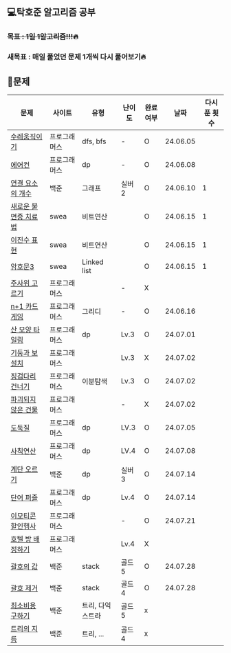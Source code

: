 ## 💻탁호준 알고리즘 공부

### <del>목표 : 1일 1알고리즘!!!🔥

### 새목표 : 매일 풀었던 문제 1개씩 다시 풀어보기🔥

## 📖문제

| 문제                                                                                                                                                                                           | 사이트       | 유형             | 난이도 | 완료여부 | 날짜     | 다시 푼 횟수 |
| ---------------------------------------------------------------------------------------------------------------------------------------------------------------------------------------------- | ------------ | ---------------- | ------ | -------- | -------- | ------------ |
| [수레움직이기](https://school.programmers.co.kr/learn/courses/30/lessons/250134)                                                                                                               | 프로그래머스 | dfs, bfs         | -      | O        | 24.06.05 |              |
| [에어컨](https://school.programmers.co.kr/learn/courses/30/lessons/214289)                                                                                                                     | 프로그래머스 | dp               | -      | O        | 24.06.08 |              |
| [연결 요소의 개수](https://www.acmicpc.net/problem/11724)                                                                                                                                      | 백준         | 그래프           | 실버2  | O        | 24.06.10 | 1            |
| [새로운 불면증 치료법](https://swexpertacademy.com/main/code/codeBattle/problemDetail.do?contestProbId=AV18_yw6I9MCFAZN&categoryId=AY1INdsqPvADFAWX&categoryType=BATTLE&battleMainPageIndex=1) | swea         | 비트연산         |        | O        | 24.06.15 | 1            |
| [이진수 표현](https://swexpertacademy.com/main/code/codeBattle/problemDetail.do?contestProbId=AXRSXf_a9qsDFAXS&categoryId=AY1INdsqPvADFAWX&categoryType=BATTLE&battleMainPageIndex=1&&&&)      | swea         | 비트연산         |        | O        | 24.06.15 | 1            |
| [암호문3](https://swexpertacademy.com/main/code/codeBattle/problemDetail.do?contestProbId=AV14zIwqAHwCFAYD&categoryId=AY1INdsqPvADFAWX&categoryType=BATTLE&battleMainPageIndex=1)              | swea         | Linked list      |        | O        | 24.06.15 | 1            |
| [주사위 고르기](https://school.programmers.co.kr/learn/courses/30/lessons/258709)                                                                                                              | 프로그래머스 |                  | -      | X        |          |              |
| [n+1 카드게임](https://school.programmers.co.kr/learn/courses/30/lessons/258707)                                                                                                               | 프로그래머스 | 그리디           | -      | O        | 24.06.16 |              |
| [산 모양 타일링](https://school.programmers.co.kr/learn/courses/30/lessons/258705)                                                                                                             | 프로그래머스 | dp               | Lv.3   | O        | 24.07.01 |              |
| [기둥과 보 설치](https://school.programmers.co.kr/learn/courses/30/lessons/60061)                                                                                                              | 프로그래머스 |                  | Lv.3   | X        | 24.07.02 |              |
| [징검다리 건너기](https://school.programmers.co.kr/learn/courses/30/lessons/64062)                                                                                                             | 프로그래머스 | 이분탐색         | Lv.3   | O        | 24.07.02 |              |
| [파괴되지 않은 건물](https://school.programmers.co.kr/learn/courses/30/lessons/92344)                                                                                                          | 프로그래머스 |                  | -      | X        | 24.07.02 |              |
| [도둑질](https://school.programmers.co.kr/learn/courses/30/lessons/42897)                                                                                                                      | 프로그래머스 | dp               | LV.3   | O        | 24.07.05 |              |
| [사칙연산](https://school.programmers.co.kr/learn/courses/30/lessons/1843)                                                                                                                     | 프로그래머스 | dp               | LV.4   | O        | 24.07.08 |              |
| [계단 오르기](https://www.acmicpc.net/problem/2579)                                                                                                                                            | 백준         | dp               | 실버 3 | O        | 24.07.14 |              |
| [단어 퍼즐](https://school.programmers.co.kr/learn/courses/30/lessons/12983)                                                                                                                   | 프로그래머스 | dp               | Lv.4   | O        | 24.07.14 |              |
| [이모티콘 할인행사](https://school.programmers.co.kr/learn/courses/30/lessons/150368)                                                                                                          | 프로그래머스 |                  | -      | O        | 24.07.21 |              |
| [호텔 방 배정하기](https://school.programmers.co.kr/learn/courses/30/lessons/64063)                                                                                                            | 프로그래머스 |                  | Lv.4   | X        |          |              |
| [괄호의 값](https://www.acmicpc.net/problem/2504)                                                                                                                                              | 백준         | stack            | 골드5  | O        | 24.07.28 |              |
| [괄호 제거](https://www.acmicpc.net/problem/2800)                                                                                                                                              | 백준         | stack            | 골드4  | O        | 24.07.28 |              |
| [최소비용 구하기](https://www.acmicpc.net/problem/1916)                                                                                                                                        | 백준         | 트리, 다익스트라 | 골드5  | x        |          |              |
| [트리의 지름](https://www.acmicpc.net/problem/1967)                                                                                                                                            | 백준         | 트리, ...        | 골드4  | x        |          |              |
